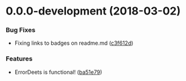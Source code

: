 <a name="0.0.0-development"></a>
# 0.0.0-development (2018-03-02)


### Bug Fixes

* Fixing links to badges on readme.md ([c3f612d](https://github.com/sramam/error-deets/commit/c3f612d))


### Features

* ErrorDeets is functional! ([ba51e79](https://github.com/sramam/error-deets/commit/ba51e79))



